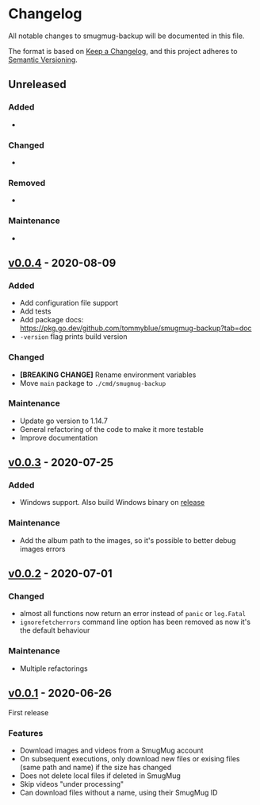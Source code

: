 # Changelog

All notable changes to smugmug-backup will be documented in this file.

The format is based on [Keep a Changelog](https://keepachangelog.com/en/1.0.0/),
and this project adheres to [Semantic Versioning](https://semver.org/spec/v2.0.0.html).

## Unreleased

### Added

- 

### Changed

- 

### Removed

- 

### Maintenance

- 

## [v0.0.4](https://github.com/tommyblue/smugmug-backup/tree/v0.0.4) - 2020-08-09

### Added

- Add configuration file support
- Add tests
- Add package docs: https://pkg.go.dev/github.com/tommyblue/smugmug-backup?tab=doc
- `-version` flag prints build version

### Changed

- **[BREAKING CHANGE]** Rename environment variables
- Move `main` package to `./cmd/smugmug-backup`

### Maintenance

- Update go version to 1.14.7
- General refactoring of the code to make it more testable
- Improve documentation

## [v0.0.3](https://github.com/tommyblue/smugmug-backup/tree/v0.0.3) - 2020-07-25

### Added

- Windows support. Also build Windows binary on [release](https://github.com/tommyblue/smugmug-backup/releases)

### Maintenance

- Add the album path to the images, so it's possible to better debug images errors

## [v0.0.2](https://github.com/tommyblue/smugmug-backup/tree/v0.0.2) - 2020-07-01

### Changed

- almost all functions now return an error instead of `panic` or `log.Fatal`
- `ignorefetcherrors` command line option has been removed as now it's the default behaviour

### Maintenance

- Multiple refactorings

## [v0.0.1](https://github.com/tommyblue/smugmug-backup/tree/v0.0.1) - 2020-06-26

First release

### Features

- Download images and videos from a SmugMug account
- On subsequent executions, only download new files or exising files (same path and name) if the size has changed
- Does not delete local files if deleted in SmugMug
- Skip videos "under processing"
- Can download files without a name, using their SmugMug ID

